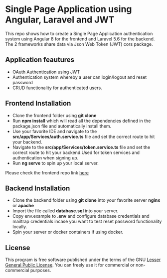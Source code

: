 # Single Page Application using Angular, Laravel and JWT

This repo shows how to create a Single Page Application authentication system using Angular 8 for the frontend  and Laravel 5.6 for the backend. The 2 frameworks share data via Json Web Token (JWT) cors package.

## Application feautures

* OAuth Authentication using JWT
* Authentication system whereby a user can login/logout and reset password
* CRUD functionality for authenticated users.

## Frontend Installation
* Clone the frontend folder using **git clone**
* Run **npm install** which will read all the dependencies defined in the package.json file and automatically install them.
* Use your favorite IDE and navigate to the **src/app/Services/auth.service.ts** file and set the correct route to hit your backend.
* Navigate to the **src/app/Services/token.service.ts** file and set the correct route to hit your backend.Used for token services and authentication when signing up. 
* Run **ng serve** to spin up your local server.

Please check the frontend repo link [here](https://github.com/Patwan/angular-frontend-spa)

## Backend Installation
* Clone the backend folder using **git clone** into your favorite server
**nginx** or **apache**
* Import the file called **database.sql** into your server.
* Copy env.example to **.env** and configure database credentials and mailtrap
 credentials incase you want to test reset password functionality locally.
* Spin your server or docker containers if using docker.


## License
This program is free software published under the terms of the GNU [Lesser General Public License](http://www.gnu.org/copyleft/lesser.html).
You can freely use it for commercial or non-commercial purposes.
